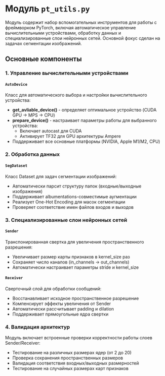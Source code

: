 # Модуль `pt_utils.py`

Модуль содержит набор вспомогательных инструментов для работы с фреймворком PyTorch, включая автоматическое управление вычислительными устройствами, обработку данных и специализированные слои нейронных сетей. Основной фокус сделан на задачах сегментации изображений.

## Основные компоненты

### 1. Управление вычислительными устройствами

#### `AutoDevice`
Класс для автоматического выбора и настройки вычислительного устройства:
- **get_avliable_device()** - определяет оптимальное устройство (CUDA GPU → MPS → CPU)
- **prepare_device()** - настраивает параметры работы для выбранного устройства:
  - Включает autocast для CUDA
  - Активирует TF32 для GPU архитектуры Ampere
- Поддерживает все основные платформы (NVIDIA, Apple M1/M2, CPU)

### 2. Обработка данных

#### `SegDataset`
Класс Dataset для задач сегментации изображений:
- Автоматически парсит структуру папок (входные/выходные изображения)
- Поддерживает albumentations-совместимые аугментации
- Реализует One-Hot Encoding для масок сегментации
- Проверяет соответствие имен файлов входов и выходов

### 3. Специализированные слои нейронных сетей

#### `Sender`
Транспонированная свертка для увеличения пространственного разрешения:
- Увеличивает размер карты признаков в kernel_size раз
- Сохраняет число каналов (in_channels → out_channels)
- Автоматически настраивает параметры stride и kernel_size

#### `Receiver`
Сверточный слой для обработки сообщений:
- Восстанавливает исходное пространственное разрешение
- Компенсирует эффекты увеличения от Sender
- Автоматически рассчитывает padding и dilation
- Поддерживает прямоугольные ядра свертки

### 4. Валидация архитектур

Модуль включает встроенные проверки корректности работы слоев Sender/Receiver:
- Тестирование на различных размерах ядер (от 2 до 20)
- Проверка сохранения пространственных размеров
- Валидация соответствия входных/выходных размерностей
- Тестирование на случайных размерах карт признаков